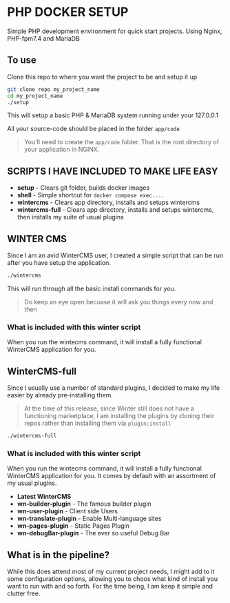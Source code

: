 # PHP DOCKER SETUP

Simple PHP development environment for quick start projects. Using Nginx, PHP-fpm7.4 and MariaDB

## To use

Clone this repo to where you want the project to be and setup it up

```bash
git clone repo my_project_name
cd my_project_name
./setup
```

This will setup a basic PHP & MariaDB system running under your 127.0.0.1

All your source-code should be placed in the folder `app/code`

> You'll need to create the `app/code` folder. That is the root directory of your application in NGINX.

## SCRIPTS I HAVE INCLUDED TO MAKE LIFE EASY

- **setup** - Clears git folder, builds docker images
- **shell** - Simple shortcut for `docker compose exec....`
- **wintercms** - Clears app directory, installs and setups wintercms
- **wintercms-full** - Clears app directory, installs and setups wintercms, then installs my suite of usual plugins


## WINTER CMS

Since I am an avid WinterCMS user, I created a simple script that can be run after you have setup the application.
```bash
./wintercms
```

This will run through all the basic install commands for you.

> Do keep an eye open becuase it will ask you things every now and then

### What is included with this winter script

When you run the wintecms command, it will install a fully functional WinterCMS application for you.

## WinterCMS-full
Since I usually use a number of standard plugins, I decided to make my life easier by already pre-installing them.
> At the time of this release, since Winter still does not have a functioning marketplace, I am installing the plugins by cloning their repos rather than installing them via `plugin:install`

```bash
./wintercms-full
```

### What is included with this winter script

When you run the wintecms command, it will install a fully functional WinterCMS application for you. It comes by default with an assortment of my usual plugins.

- **Latest WinterCMS**
- **wn-builder-plugin** - The famous builder plugin
- **wn-user-plugin** - Client side Users 
- **wn-translate-plugin** - Enable Multi-language sites
- **wn-pages-plugin** - Static Pages Plugin
- **wn-debugBar-plugin** - The ever so useful Debug Bar 
 
## What is in the pipeline?
While this does attend most of my current project needs, I might add to it some configuration options, allowing you to choos what kind of install you want to run with and so forth. For the time being, I am keep it simple and clutter free.
